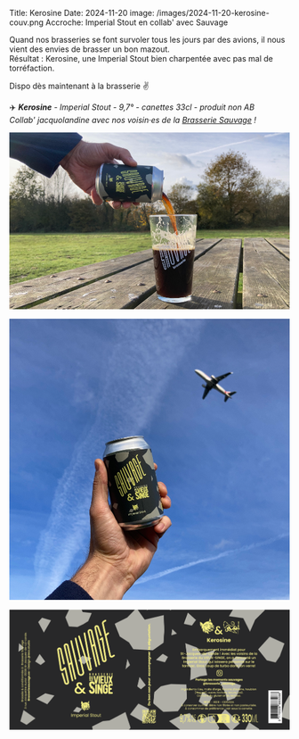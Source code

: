 Title: Kerosine
Date: 2024-11-20
image: /images/2024-11-20-kerosine-couv.png
Accroche: Imperial Stout en collab' avec Sauvage



Quand nos brasseries se font survoler tous les jours par des avions, il nous vient des envies de brasser un bon mazout.  
Résultat : Kerosine, une Imperial Stout bien charpentée avec pas mal de torréfaction.

Dispo dès maintenant à la brasserie ✌️



✈️ ***Kerosine** - Imperial Stout - 9,7° - canettes 33cl - produit non AB*  
*Collab' jacquolandine avec nos voisin·es de la [Brasserie Sauvage](https://www.brasseriesauvage.co/) !*





![](/images/2024-11-20-kerosine-01.png)

![](/images/2024-11-20-kerosine-02.png)

![](/images/2024-11-20-kerosine-full.png)





